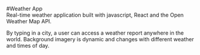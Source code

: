 #Weather App  
Real-time weather application built with javascript, React and the Open Weather Map API.  
  
By typing in a city, a user can access a weather report anywhere in the world. Background imagery is dynamic and changes with different weather and times of day.
